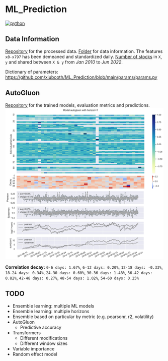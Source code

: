 # ML_Prediction
<p align="left">
    <a href="https://www.python.org/">
        <img src="https://img.shields.io/badge/python-v3-brightgreen.svg"
            alt="python"></a> &nbsp;
</p>

## Data Information
<a href="https://drive.google.com/drive/folders/1Ha_viwpfKjF9OKcxVGTOlt8ZTtLkTJZo?usp=sharing" target="_blank">Repository</a> for the processed data. <a href="https://drive.google.com/drive/folders/1c1UBirLc1OhzoqG7O4ipa92F4YwEG43R?usp=sharing" target="_blank">Folder</a> for data information. The features `x0-x797` has been demeaned and standardized daily. <a href="__resources__/count.pdf" target="_blank">Number of stocks</a> in `X`, `y` and shared between `X & y` from *Jan 2010* to *Jun 2022*.

Dictionary of parameters: https://github.com/xiubooth/ML_Prediction/blob/main/params/params.py

## AutoGluon
<a href="https://drive.google.com/drive/folders/1elTNSDXkk9FjIR_8WyOvj1yvwk0LbNPM?usp=sharing" target="_blank">Repository</a> for the trained models, evaluation metrics and predictions. 
![alt text](./__resources__/autogluon/horizon=1.jpg?raw=true "Title")

**Correlation decay:** `0-6 days: 1.67%`, `6-12 days: 0.20%`, `12-18 days: -0.33%`, `18-24 days: 0.34%`, `24-30 days: 0.60%`, `30-36 days: 1.48%`, `36-42 days: 0.82%`, `42-48 days: 0.27%`, `48-54 days: 1.02%`, `54-60 days: 0.25%`

## TODO
- Ensemble learning: multiple ML models
- Ensemble learning: multiple horizons
- Ensemble based on particular by metric (e.g. pearsonr, r2, volatility)
- AutoGluon
  - Predictive accuracy
- Transformers 
  - Different modifications
  - Different window sizes
- Variable importance
- Random effect model
